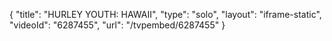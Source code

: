 {
    "title": "HURLEY YOUTH: HAWAII",
    "type": "solo",
    "layout": "iframe-static",
    "videoId": "6287455",
    "url": "\/tvpembed\/6287455"
}